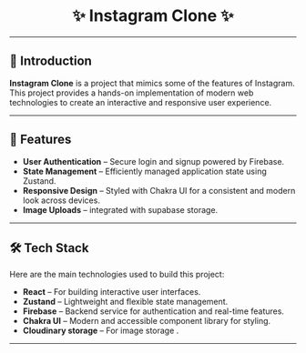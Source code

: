 <h1 align="center">✨ Instagram Clone ✨</h1>

---

## 🚀 Introduction

**Instagram Clone** is a project that mimics some of the features of Instagram.  
This project provides a hands-on implementation of modern web technologies to create an interactive and responsive user experience.

---

## 🌟 Features

- **User Authentication** – Secure login and signup powered by Firebase.
- **State Management** – Efficiently managed application state using Zustand.
- **Responsive Design** – Styled with Chakra UI for a consistent and modern look across devices.
- **Image Uploads** – integrated with supabase storage.

---

## 🛠️ Tech Stack

Here are the main technologies used to build this project:

- **React** – For building interactive user interfaces.
- **Zustand** – Lightweight and flexible state management.
- **Firebase** – Backend service for authentication and real-time features.
- **Chakra UI** – Modern and accessible component library for styling.
- **Cloudinary storage** – For image storage .

---
